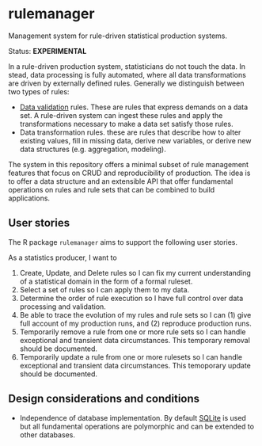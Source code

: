 # rulemanager

Management system for rule-driven statistical production systems. 

Status: **EXPERIMENTAL**


In a rule-driven production system, statisticians do not touch the data. In
stead, data processing is fully automated, where all data transformations are
driven by externally defined rules. Generally we distinguish between two types
of rules:

- [Data validation](https://arxiv.org/abs/2012.12028) rules. These are rules that
  express demands on a data set. A rule-driven system can ingest these rules and
  apply the transformations necessary to make a data set satisfy those rules.
- Data transformation rules. these are rules that describe how to alter existing values,
  fill in missing data, derive new variables, or derive new data structures (e.g.
  aggregation, modeling).

The system in this repository offers a minimal subset of rule management
features that focus on CRUD and reproducibility of production. The idea is to
offer a data structure and an extensible API that offer fundamental operations
on rules and rule sets that can be combined to build applications.

## User stories

The R package `rulemanager` aims to support the following user stories.

As a statistics producer, I want to 

1. Create, Update, and Delete rules so I can fix my current understanding
   of a statistical domain in the form of a formal ruleset.
2. Select a set of rules so I can apply them to my data.
3. Determine the order of rule execution so I have full control over
   data processing and validation.
4. Be able to trace the evolution of my rules and rule sets so I can (1) give full account
   of my production runs, and (2) reproduce production runs.
5. Temporarily remove a rule from one or more rule sets so I can handle exceptional and transient
   data circumstances. This temporary removal should be documented.
6. Temporarily update a rule from one or more rulesets so I can handle exceptional and transient
   data circumstances. This temoporary update should be documented.

## Design considerations and conditions


- Independence of database implementation. By default [SQLite](https://sqlite.org) is used
  but all fundamental operations are polymorphic and can be extended to other databases.


